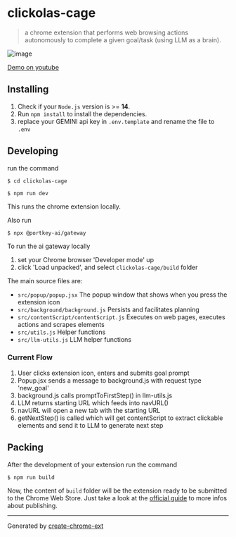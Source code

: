 # clickolas-cage

> a chrome extension that performs web browsing actions autonomously to complete a given goal/task (using LLM as a brain).

![image](https://github.com/aj47/clickolas-cage/assets/8023513/3c358fb4-480d-4e6c-87d8-e0e7f709075d)

[Demo on youtube](https://www.youtube.com/watch?v=HVevc5XnKJU)

## Installing

1. Check if your `Node.js` version is >= **14**.
2. Run `npm install` to install the dependencies.
3. replace your GEMINI api key in `.env.template` and rename the file  to `.env`

## Developing

run the command

```shell
$ cd clickolas-cage

$ npm run dev
```

This runs the chrome extension locally.

Also run 
```shell
$ npx @portkey-ai/gateway
```
To run the ai gateway locally

1. set your Chrome browser 'Developer mode' up
2. click 'Load unpacked', and select `clickolas-cage/build` folder

The main source files are:
- `src/popup/popup.jsx` The popup window that shows when you press the extension icon
- `src/background/background.js` Persists and facilitates planning
- `src/contentScript/contentScript.js` Executes on web pages, executes actions and scrapes elements
- `src/utils.js` Helper functions
- `src/llm-utils.js` LLM helper functions

### Current Flow
1. User clicks extension icon, enters and submits goal prompt
2. Popup.jsx sends a message to background.js with request type 'new_goal'
3. background.js calls promptToFirstStep() in llm-utils.js
4. LLM returns starting URL which feeds into navURL()
5. navURL will open a new tab with the starting URL
6. getNextStep() is called which will get contentScript to extract clickable elements and send it to LLM to generate next step




## Packing

After the development of your extension run the command

```shell
$ npm run build
```

Now, the content of `build` folder will be the extension ready to be submitted to the Chrome Web Store. Just take a look at the [official guide](https://developer.chrome.com/webstore/publish) to more infos about publishing.

---

Generated by [create-chrome-ext](https://github.com/guocaoyi/create-chrome-ext)
